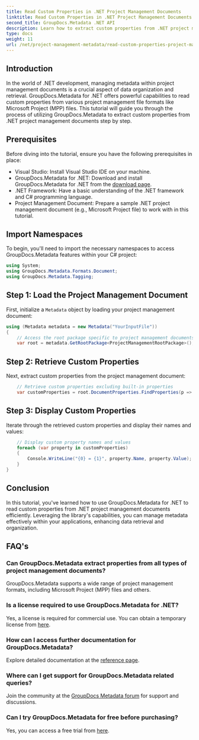 ```yaml
---
title: Read Custom Properties in .NET Project Management Documents
linktitle: Read Custom Properties in .NET Project Management Documents
second_title: GroupDocs.Metadata .NET API
description: Learn how to extract custom properties from .NET project management documents using GroupDocs.Metadata for .NET. Enhance your metadata management.
type: docs
weight: 11
url: /net/project-management-metadata/read-custom-properties-project-management-documents/
---
```

## Introduction
In the world of .NET development, managing metadata within project management documents is a crucial aspect of data organization and retrieval. GroupDocs.Metadata for .NET offers powerful capabilities to read custom properties from various project management file formats like Microsoft Project (MPP) files. This tutorial will guide you through the process of utilizing GroupDocs.Metadata to extract custom properties from .NET project management documents step by step.
## Prerequisites
Before diving into the tutorial, ensure you have the following prerequisites in place:
- Visual Studio: Install Visual Studio IDE on your machine.
- GroupDocs.Metadata for .NET: Download and install GroupDocs.Metadata for .NET from the [download page](https://releases.groupdocs.com/metadata/net/).
- .NET Framework: Have a basic understanding of the .NET framework and C# programming language.
- Project Management Document: Prepare a sample .NET project management document (e.g., Microsoft Project file) to work with in this tutorial.

## Import Namespaces
To begin, you'll need to import the necessary namespaces to access GroupDocs.Metadata features within your C# project:
```csharp
using System;
using GroupDocs.Metadata.Formats.Document;
using GroupDocs.Metadata.Tagging;
```
## Step 1: Load the Project Management Document
First, initialize a `Metadata` object by loading your project management document:
```csharp
using (Metadata metadata = new Metadata("YourInputFile"))
{
    // Access the root package specific to project management documents
    var root = metadata.GetRootPackage<ProjectManagementRootPackage>();
```
## Step 2: Retrieve Custom Properties
Next, extract custom properties from the project management document:
```csharp
    // Retrieve custom properties excluding built-in properties
    var customProperties = root.DocumentProperties.FindProperties(p => !p.Tags.Contains(Tags.Document.BuiltIn));
```
## Step 3: Display Custom Properties
Iterate through the retrieved custom properties and display their names and values:
```csharp
    // Display custom property names and values
    foreach (var property in customProperties)
    {
        Console.WriteLine("{0} = {1}", property.Name, property.Value);
    }
}
```

## Conclusion
In this tutorial, you've learned how to use GroupDocs.Metadata for .NET to read custom properties from .NET project management documents efficiently. Leveraging the library's capabilities, you can manage metadata effectively within your applications, enhancing data retrieval and organization.

## FAQ's
### Can GroupDocs.Metadata extract properties from all types of project management documents?
GroupDocs.Metadata supports a wide range of project management formats, including Microsoft Project (MPP) files and others.
### Is a license required to use GroupDocs.Metadata for .NET?
Yes, a license is required for commercial use. You can obtain a temporary license from [here](https://purchase.groupdocs.com/temporary-license/).
### How can I access further documentation for GroupDocs.Metadata?
Explore detailed documentation at the [reference page](https://reference.groupdocs.com/metadata/net/).
### Where can I get support for GroupDocs.Metadata related queries?
Join the community at the [GroupDocs Metadata forum](https://forum.groupdocs.com/c/metadata/14) for support and discussions.
### Can I try GroupDocs.Metadata for free before purchasing?
Yes, you can access a free trial from [here](https://releases.groupdocs.com/).
